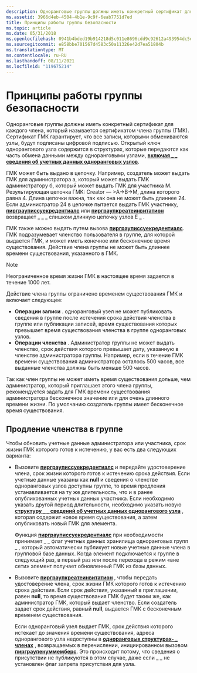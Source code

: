 ```yaml
---
description: Одноранговые группы должны иметь конкретный сертификат для каждого члена, который называется сертификатом члена группы (ГМК).
ms.assetid: 3966d4eb-4504-4b1e-9c9f-6eab7751d7ed
title: Принципы работы группы безопасности
ms.topic: article
ms.date: 05/31/2018
ms.openlocfilehash: 0941b4bded19b914218d5c011e8696cdd9c92612a493954dc5dd45d91e59006a
ms.sourcegitcommit: e858bbe701567d4583c50a11326e42d7ea51804b
ms.translationtype: MT
ms.contentlocale: ru-RU
ms.lasthandoff: 08/11/2021
ms.locfileid: "119675214"
---
```

# <a name="how-group-security-works"></a>Принципы работы группы безопасности

Одноранговые группы должны иметь конкретный сертификат для каждого члена, который называется сертификатом члена группы (ГМК). Сертификат ГМК гарантирует, что все записи, которыми обмениваются узлы, будут подписаны цифровой подписью. Открытый ключ однорангового узла содержится в структурах, которые передаются как часть обмена данными между одноранговыми узлами, [**включая \_ \_ сведения об учетных данных одноранговых узлов**](/windows/desktop/api/P2P/ns-p2p-peer_credential_info).

ГМК может быть выдано в цепочку. Например, создатель может выдать ГМК для администратора а, который может выдать ГМК администратору б, который может выдать ГМК для участника M. Результирующая цепочка ГМК: Creator — >A->B->M, длина которого равна 4. Длина цепочки важна, так как она не может быть длиннее 24. Если администратор 24 в цепочке пытается выдать ГМК участнику, [**пирграуписсуекредентиалс**](/windows/desktop/api/P2P/nf-p2p-peergroupissuecredentials) или [**пирграупкреатеинвитатион**](/windows/desktop/api/P2P/nf-p2p-peergroupcreateinvitation) возвращает \_ \_ \_ слишком длинную цепочку узлов E \_ .

ГМК также можно выдать путем вызова [**пирграуписсуекредентиалс**](/windows/desktop/api/P2P/nf-p2p-peergroupissuecredentials). ГМК подразумевает членство пользователя в группе, для которой выдается ГМК, и может иметь конечное или бесконечное время существования. Действие члена группы не может быть длиннее времени существования, указанного в ГМК.

> [!Note]  
> Неограниченное время жизни ГМК в настоящее время задается в течение 1000 лет.

 

Действие члена группы ограничено временем существования ГМК и включает следующее:

-   **Операции записи** . одноранговый узел не может публиковать сведения в группе после истечения срока действия членства в группе или публикации записей, время существования которых превышает время существования членства в группе одноранговых узлов.
-   **Операции членства** . Администратор группы не может выдать членство, срок действия которого превышает дату, указанную в членстве администратора группы. Например, если в течение ГМК времени существования администратора осталось 500 часов, все выданные членства должны быть меньше 500 часов.

Так как член группы не может иметь время существования дольше, чем администратор, который приглашает этого члена группы, рекомендуется задать для ГМК времени существования администратора бесконечное значение или для очень длинного времени жизни. По умолчанию создатель группы имеет бесконечное время существования.

## <a name="renewing-group-membership"></a>Продление членства в группе

Чтобы обновить учетные данные администратора или участника, срок жизни ГМК которого готов к истечению, у вас есть два следующих варианта:

-   Вызовите [**пирграуписсуекредентиалс**](/windows/desktop/api/P2P/nf-p2p-peergroupissuecredentials) и передайте удостоверение члена, срок жизни которого готов к истечению срока действия. Если учетные данные указаны как **null** и сведения о членстве одноранговых узлов доступны группе, то время продления устанавливается на ту же длительность, что и в ранее опубликованных учетных данных участника. Если необходимо указать другой период длительности, необходимо указать новую [**структуру \_ \_ сведений об учетных данных однорангового узла**](/windows/desktop/api/P2P/ns-p2p-peer_credential_info) , которая содержит новое время существования, а затем опубликовать новый ГМК для элемента.

    Функция [**пирграуписсуекредентиалс**](/windows/desktop/api/P2P/nf-p2p-peergroupissuecredentials) при необходимости принимает \_ \_ флаг учетных данных хранилища одноранговых групп \_ , который автоматически публикует новые учетные данные члена в групповой базе данных. Когда элемент подключается к группе в следующий раз, в первый раз или после перехода в режим «вне сети» элемент получает обновленный ГМК из базы данных.

-   Вызовите [**пирграупкреатеинвитатион**](/windows/desktop/api/P2P/nf-p2p-peergroupcreateinvitation) , чтобы передать удостоверение члена, срок жизни ГМК которого готов к истечению срока действия. Если срок действия, указанный в приглашении, равен **null**, то время существования ГМК будет таким же, как администратор ГМК, который выдает членство. Если создатель задает срок действия, равный **null**, выдается ГМК с бесконечным временем существования.

    Если одноранговый узел выдает ГМК, срок действия которого истекает до значения времени существования, адреса однорангового узла недоступны в [**одноранговых структурах- \_ членах**](/windows/desktop/api/P2P/ns-p2p-peer_member) , возвращаемых в перечислении, инициированном вызовом [**пирграупенуммемберс**](/windows/desktop/api/P2P/nf-p2p-peergroupenummembers). Это происходит потому, что сведения о присутствии не публикуются в этом случае, даже если \_ \_ не установлен флаг запрета присутствия для узла.

 

 



